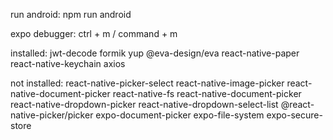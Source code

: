 run android:
  npm run android

expo debugger:
  ctrl + m / command + m


installed:
jwt-decode
formik
yup
@eva-design/eva
react-native-paper
react-native-keychain
axios

not installed:
react-native-picker-select
react-native-image-picker
react-native-document-picker
react-native-fs
react-native-document-picker
react-native-dropdown-picker
react-native-dropdown-select-list
@react-native-picker/picker
expo-document-picker
expo-file-system
expo-secure-store


